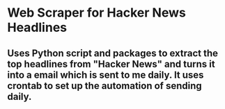 # Web Scraper for Hacker News Headlines
## Uses Python script and packages to extract the top headlines from "Hacker News" and turns it into a email which is sent to me daily. It uses crontab to set up the automation of sending daily.
